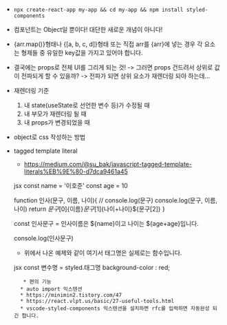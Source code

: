 - `npx create-react-app my-app && cd my-app && npm install styled-components`
- 컴포넌트는 Object일 뿐이다! 대단한 새로운 개념이 아니다!
- {arr.map()}형태나 {[a, b, c, d]}형태 또는 직접 arr를 {arr}에 넣는 경우 각 요소는 형제들 중 유일한 key값을 가지고 있어야 합니다.
- 결국에는 props로 전체 UI를 그리게 되는 것! -> 그러면 props 건드려서 상위로 값이 전파되게 할 수 있을까? -> 전파가 되면 상위 요소가 재렌더링 되야 하는데...
- 재렌더링 기준
  1. 내 state(useState로 선언한 변수 등)가 수정될 때
  2. 내 부모가 재렌더링 될 때
  3. 내 props가 변경되었을 때
- object로 css 작성하는 방법
- tagged template literal

  - https://medium.com/@su_bak/javascript-tagged-template-literals%EB%9E%80-d7dca9461a45

  jsx
  const name = '이호준'
  const age = 10

  function 인사(문구, 이름, 나이){
  // console.log(문구)
  console.log(문구, 이름, 나이)
  return ${문구[0]}${이름}${문구[1]}${나이+나이}${문구[2]}
  }

  const 인사문구 = 인사이름은 ${name}이고 나이는 ${age+age}입니다.

  console.log(인사문구)

  - 위에서 나온 예제와 같이 여기서 태그명은 실제로는 함수입니다.

  jsx
  const 변수명 = styled.태그명
  background-color : red;

         * 편의 기능
        * auto import 익스텐션
        * https://minimin2.tistory.com/47
        * https://react.vlpt.us/basic/27-useful-tools.html
        * vscode-styled-components 익스텐션을 설치하면 rfc를 입력하면 자동완성 되긴 합니다.

